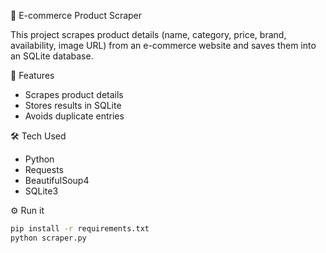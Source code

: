 🛒 E-commerce Product Scraper

This project scrapes product details (name, category, price, brand, availability, image URL) from an e-commerce website and saves them into an SQLite database.

🚀 Features
- Scrapes product details
- Stores results in SQLite
- Avoids duplicate entries

🛠️ Tech Used
- Python
- Requests
- BeautifulSoup4
- SQLite3

⚙️ Run it
```bash
pip install -r requirements.txt
python scraper.py
